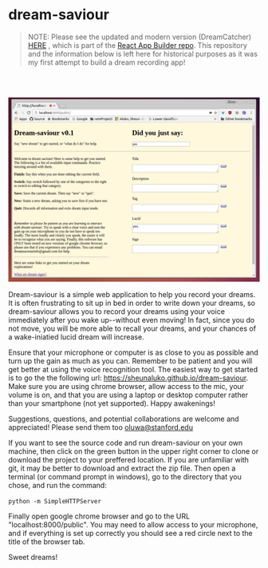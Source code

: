 # dream-saviour 

> NOTE: Please see the updated and modern version (DreamCatcher) [HERE](https://thedreamcatchersite.web.app) , which is part of the [React App Builder repo](https://github.com/sheunaluko/react_app_builder). This repository and the information below is left here for historical purposes as it was my first attempt to build a dream recording app! 

<br/> <br/>  

![Alt text](/img/DSimage.png?raw=true )

  Dream-saviour is a simple web application to help you record your dreams. It is often frustrating to sit up in bed in order to write down your dreams, so dream-saviour allows you to record your dreams using your voice immediately after you wake up--without even moving! In fact, since you do not move, you will be more able to recall your dreams, and your chances of a wake-iniatied lucid dream will increase. 

  Ensure that your microphone or computer is as close to you as possible and turn up the gain as much as you can. Remember to be patient and you will get better at using the voice recognition tool. The easiest way to get started is to go the the following url: https://sheunaluko.github.io/dream-saviour. Make sure you are using chrome browser, allow access to the mic, your volume is on, and that you are using a laptop or desktop computer rather than your smartphone (not yet supported). Happy awakenings!
  
  Suggestions, questions, and potential collaborations are welcome and appreciated! Please send them too oluwa@stanford.edu
  
  If you want to see the source code and run dream-saviour on your own machine, then click on the green button in the upper right corner to clone or download the project to your preffered location. If you are unfamiliar with git, it may be better to download and extract the zip file. Then open a terminal (or command prompt in windows), go to the directory that you chose, and run the command:

 `python -m SimpleHTTPServer` 

Finally open google chrome browser and go to the URL "localhost:8000/public". You may need to allow access to your microphone, and if everything is set up correctly you should see a red circle next to the title of the browser tab. 

Sweet dreams! 


